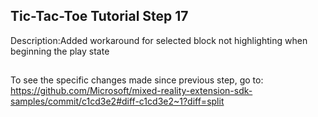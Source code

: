 ## Tic-Tac-Toe Tutorial Step 17 
Description:Added workaround for selected block not highlighting when beginning the play state
##
To see the specific changes made since previous step, go to:
https://github.com/Microsoft/mixed-reality-extension-sdk-samples/commit/c1cd3e2#diff-c1cd3e2~1?diff=split
